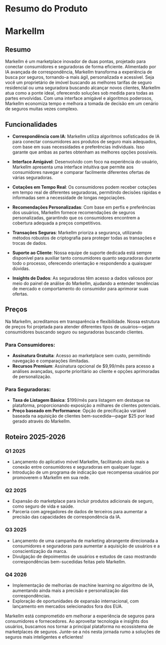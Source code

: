 # Resumo do Produto

# Markellm

## Resumo
Markellm é um marketplace inovador de duas pontas, projetado para conectar consumidores e seguradoras de forma eficiente. Alimentado por IA avançada de correspondência, Markellm transforma a experiência de busca por seguros, tornando-a mais ágil, personalizada e acessível. Seja você um proprietário de imóvel buscando as melhores tarifas de seguro residencial ou uma seguradora buscando alcançar novos clientes, Markellm atua como a ponte ideal, oferecendo soluções sob medida para todas as partes envolvidas. Com uma interface amigável e algoritmos poderosos, Markellm economiza tempo e melhora a tomada de decisão em um cenário de seguros muitas vezes complexo.

## Funcionalidades

- **Correspondência com IA**: Markellm utiliza algoritmos sofisticados de IA para conectar consumidores aos produtos de seguro mais adequados, com base em suas necessidades e preferências individuais. Isso garante que ambas as partes obtenham as melhores opções possíveis.

- **Interface Amigável**: Desenvolvido com foco na experiência do usuário, Markellm apresenta uma interface intuitiva que permite aos consumidores navegar e comparar facilmente diferentes ofertas de várias seguradoras.

- **Cotações em Tempo Real**: Os consumidores podem receber cotações em tempo real de diferentes seguradoras, permitindo decisões rápidas e informadas sem a necessidade de longas negociações.

- **Recomendações Personalizadas**: Com base em perfis e preferências dos usuários, Markellm fornece recomendações de seguros personalizadas, garantindo que os consumidores encontrem a cobertura adequada a preços competitivos.

- **Transações Seguras**: Markellm prioriza a segurança, utilizando métodos robustos de criptografia para proteger todas as transações e trocas de dados.

- **Suporte ao Cliente**: Nossa equipe de suporte dedicada está sempre disponível para auxiliar tanto consumidores quanto seguradoras durante todo o processo, oferecendo orientação e respondendo a quaisquer dúvidas.

- **Insights de Dados**: As seguradoras têm acesso a dados valiosos por meio do painel de análise do Markellm, ajudando a entender tendências de mercado e comportamento do consumidor para aprimorar suas ofertas.

## Preços

Na Markellm, acreditamos em transparência e flexibilidade. Nossa estrutura de preços foi projetada para atender diferentes tipos de usuários—sejam consumidores buscando seguro ou seguradoras buscando clientes.

### Para Consumidores:
- **Assinatura Gratuita**: Acesso ao marketplace sem custo, permitindo navegação e comparações ilimitadas.  
- **Recursos Premium**: Assinatura opcional de $9,99/mês para acesso a análises avançadas, suporte prioritário ao cliente e opções aprimoradas de personalização.

### Para Seguradoras:
- **Taxa de Listagem Básica**: $199/mês para listagem em destaque na plataforma, proporcionando exposição a milhares de clientes potenciais.  
- **Preço baseado em Performance**: Opção de precificação variável baseada na aquisição de clientes bem-sucedida—pagar $25 por lead gerado através do Markellm.

## Roteiro 2025-2026

### Q1 2025
- Lançamento do aplicativo móvel Markellm, facilitando ainda mais a conexão entre consumidores e seguradoras em qualquer lugar.  
- Introdução de um programa de indicação que recompensa usuários por promoverem o Markellm em sua rede.

### Q2 2025
- Expansão do marketplace para incluir produtos adicionais de seguro, como seguro de vida e saúde.  
- Parceria com agregadores de dados de terceiros para aumentar a precisão das capacidades de correspondência da IA.

### Q3 2025
- Lançamento de uma campanha de marketing abrangente direcionada a consumidores e seguradoras para aumentar a aquisição de usuários e a conscientização da marca.  
- Divulgação de depoimentos de usuários e estudos de caso mostrando correspondências bem-sucedidas feitas pelo Markellm.

### Q4 2026
- Implementação de melhorias de machine learning no algoritmo de IA, aumentando ainda mais a precisão e personalização das correspondências.  
- Exploração de oportunidades de expansão internacional, com lançamento em mercados selecionados fora dos EUA.

Markellm está comprometido em melhorar a experiência de seguros para consumidores e fornecedores. Ao aproveitar tecnologia e insights dos usuários, buscamos nos tornar a principal plataforma no ecossistema de marketplaces de seguros. Junte-se a nós nesta jornada rumo a soluções de seguros mais inteligentes e eficientes!
